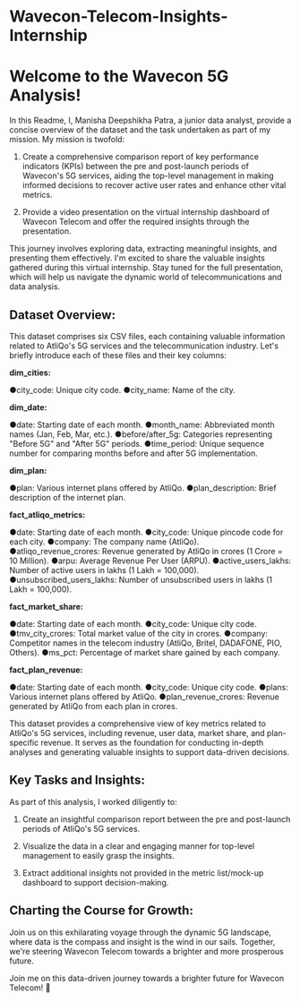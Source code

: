 # Wavecon-Telecom-Insights-Internship

# Welcome to the Wavecon 5G Analysis!

In this Readme, I, Manisha Deepshikha Patra, a junior data analyst, provide a concise overview of the dataset and the task undertaken as part of my mission. My mission is twofold:

1. Create a comprehensive comparison report of key performance indicators (KPIs) between the pre and post-launch periods of Wavecon's 5G services, aiding the top-level management in making informed decisions to recover active user rates and enhance other vital metrics.

2. Provide a video presentation on the virtual internship dashboard of Wavecon Telecom and offer the required insights through the presentation.

This journey involves exploring data, extracting meaningful insights, and presenting them effectively. I'm excited to share the valuable insights gathered during this virtual internship. Stay tuned for the full presentation, which will help us navigate the dynamic world of telecommunications and data analysis.

## Dataset Overview:

This dataset comprises six CSV files, each containing valuable information related to AtliQo's 5G services and the telecommunication industry. Let's briefly introduce each of these files and their key columns:

**dim_cities:**

●city_code: Unique city code.
●city_name: Name of the city.

**dim_date:**

●date: Starting date of each month.
●month_name: Abbreviated month names (Jan, Feb, Mar, etc.).
●before/after_5g: Categories representing "Before 5G" and "After 5G" periods.
●time_period: Unique sequence number for comparing months before and after 5G implementation.

**dim_plan:**

●plan: Various internet plans offered by AtliQo.
●plan_description: Brief description of the internet plan.

**fact_atliqo_metrics:**

●date: Starting date of each month.
●city_code: Unique pincode code for each city.
●company: The company name (AtliQo).
●atliqo_revenue_crores: Revenue generated by AtliQo in crores (1 Crore = 10 Million).
●arpu: Average Revenue Per User (ARPU).
●active_users_lakhs: Number of active users in lakhs (1 Lakh = 100,000).
●unsubscribed_users_lakhs: Number of unsubscribed users in lakhs (1 Lakh = 100,000).

**fact_market_share:**

●date: Starting date of each month.
●city_code: Unique city code.
●tmv_city_crores: Total market value of the city in crores.
●company: Competitor names in the telecom industry (AtliQo, Britel, DADAFONE, PIO, Others).
●ms_pct: Percentage of market share gained by each company.

**fact_plan_revenue:**

●date: Starting date of each month.
●city_code: Unique city code.
●plans: Various internet plans offered by AtliQo.
●plan_revenue_crores: Revenue generated by AtliQo from each plan in crores.

This dataset provides a comprehensive view of key metrics related to AtliQo's 5G services, including revenue, user data, market share, and plan-specific revenue. It serves as the foundation for conducting in-depth analyses and generating valuable insights to support data-driven decisions.



## Key Tasks and Insights:

As part of this analysis, I worked diligently to:

1. Create an insightful comparison report between the pre and post-launch periods of AtliQo's 5G services.

2. Visualize the data in a clear and engaging manner for top-level management to easily grasp the insights.

3. Extract additional insights not provided in the metric list/mock-up dashboard to support decision-making.

## Charting the Course for Growth:

Join us on this exhilarating voyage through the dynamic 5G landscape, where data is the compass and insight is the wind in our sails. Together, we're steering Wavecon Telecom towards a brighter and more prosperous future.

Join me on this data-driven journey towards a brighter future for Wavecon Telecom! 🚀
